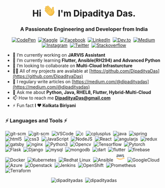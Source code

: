 <h1  align="center">Hi <img  src="https://github.com/DipadityaDas/DipadityaDas/raw/master/wave.gif"  width="40"> I'm Dipaditya Das.</h1>
<h3  align="center">A Passionate Engineering and Developer from India</h3>
<p  align="center">
<a  href="https://codepen.io/dipadityadas"  target="blank"><img  src="https://cdn.jsdelivr.net/npm/simple-icons@3.0.1/icons/codepen.svg"  alt="CodePen"  height="25"/></a>&nbsp;
<a  href="https://kaggle.com/dipadityadas"  target="blank"><img  src="https://cdn.jsdelivr.net/npm/simple-icons@3.0.1/icons/kaggle.svg"  alt="Kaggle"  height="25"/></a>&nbsp;
<a  href="https://fb.com/dipaditya.das"  target="blank"><img  src="https://cdn.jsdelivr.net/npm/simple-icons@3.0.1/icons/facebook.svg"  alt="Facebook"  height="25"/></a>&nbsp;
<a  href="https://linkedin.com/in/DipadityaDas"  target="blank"><img  src="https://cdn.jsdelivr.net/npm/simple-icons@3.0.1/icons/linkedin.svg"  alt="LinkedIn"  height="25"/></a>&nbsp;
<a  href="https://dev.to/dipadityadas"  target="blank"><img  src="https://cdn.jsdelivr.net/npm/simple-icons@3.0.1/icons/dev-dot-to.svg"  alt="Dev.to"  height="30"/></a>&nbsp;
<a  href="https://medium.com/@dipadityadas"  target="blank"><img  src="https://cdn.jsdelivr.net/npm/simple-icons@3.0.1/icons/medium.svg"  alt="Medium"  height="25"/></a>&nbsp;
<a  href="https://instagram.com/dipaditya_das"  target="blank"><img  src="https://cdn.jsdelivr.net/npm/simple-icons@3.0.1/icons/instagram.svg"  alt="Instagram"  height="25"/></a>&nbsp;
<a  href="https://twitter.com/@dipadityadas"  target="blank"><img  src="https://cdn.jsdelivr.net/npm/simple-icons@3.0.1/icons/twitter.svg"  alt="Twitter"  height="25"/></a>&nbsp;
<a  href="https://stackoverflow.com/users/14142490/dipaditya-das"  target="blank"><img  src="https://cdn.jsdelivr.net/npm/simple-icons@3.0.1/icons/stackoverflow.svg"  alt="Stackoverflow"  height="25"/></a>
</p>

  

- 🔭 I’m currently working on **JARVIS Assistant**
- 🌱 I’m currently learning **Flutter, Ansible(RH294) and Advanced Python**
- 👯 I’m looking to collaborate on **Multi-Cloud Infrasturcture**
- 👨‍💻 All of my projects are available at [https://github.com/DipadityaDas](https://github.com/DipadityaDas)
- 📝 I regulary write articles on [https://medium.com/@dipadityadas](https://medium.com/@dipadityadas)
- 💬 Ask me about **Python, Java, RHEL8, Flutter, Hybrid-Multi-Cloud**
- 📫 How to reach me **DipadityaDas@gmail.com**
- ⚡ Fun fact **I ❤ Kolkata Biriyani**
  

<!-- ### Blogs posts -->
<!-- BLOG-POST-LIST:START -->
<!-- BLOG-POST-LIST:END -->
### ⚡ Languages and Tools ⚡
<p  align="left">
<img  src="https://www.vectorlogo.zone/logos/git-scm/git-scm-icon.svg"  alt="git-scm"  height="30"/>&nbsp;
<img  src="https://www.vectorlogo.zone/logos/github/github-icon.svg"  alt="git-scm"  height="30"/>&nbsp;
<img src="https://cdn.base64decode.net/images/decode/92b360777c1b57eac279611dd700cb11.png"  alt="VSCode" height="30"/>&nbsp;
<img src="https://devicons.github.io/devicon/devicon.git/icons/c/c-original.svg" alt="c" height="30"/>&nbsp;
<img src="https://devicons.github.io/devicon/devicon.git/icons/cplusplus/cplusplus-original.svg" alt="cplusplus" height="30"/>&nbsp;
<img src="https://www.vectorlogo.zone/logos/java/java-icon.svg" alt="java" height="30"/>&nbsp;
<img src="https://www.vectorlogo.zone/logos/springio/springio-icon.svg" alt="spring" height="30"/>&nbsp;
<img src="https://www.vectorlogo.zone/logos/w3_html5/w3_html5-icon.svg" alt="html5" height="30"/>&nbsp;
<img src="https://devicons.github.io/devicon/devicon.git/icons/css3/css3-original.svg" alt="css3" height="30"/>&nbsp;
<img src="https://devicons.github.io/devicon/devicon.git/icons/javascript/javascript-original.svg" alt="JavaScript" height="30"/>&nbsp;
<img src="https://www.vectorlogo.zone/logos/nodejs/nodejs-icon.svg" alt="NodeJS" height="30"/>&nbsp;
<img src="https://www.vectorlogo.zone/logos/reactjs/reactjs-icon.svg" alt="React" height="30"/>&nbsp;
<img src="https://www.vectorlogo.zone/logos/angular/angular-icon.svg" alt="angularjs" height="30"/>&nbsp;
<img src="https://devicons.github.io/devicon/devicon.git/icons/redux/redux-original.svg" alt="redux" height="30"/>&nbsp;
<img src="https://www.vectorlogo.zone/logos/gatsbyjs/gatsbyjs-icon.svg" alt="gatsby" height="30"/>&nbsp;
<img src="https://www.vectorlogo.zone/logos/nginx/nginx-icon.svg" alt="nginx" height="30"/>&nbsp;
<img  src="https://www.vectorlogo.zone/logos/python/python-icon.svg"  alt="Python3"  height="30"/>&nbsp;
<img  src="https://www.vectorlogo.zone/logos/opencv/opencv-icon.svg"  alt="Opencv"  height="30"/>&nbsp;
<img  src="https://www.vectorlogo.zone/logos/tensorflow/tensorflow-icon.svg"  alt="Tensorflow" height="30"/>&nbsp;
<img  src="https://www.vectorlogo.zone/logos/pytorch/pytorch-icon.svg"  alt="Pytorch"  height="30"/>&nbsp;
<img  src="https://www.vectorlogo.zone/logos/pocoo_flask/pocoo_flask-icon.svg"  alt="Flask" height="30"/>&nbsp;
<img  src="https://www.vectorlogo.zone/logos/djangoproject/djangoproject-icon.svg"  alt="Django" height="30"/>&nbsp;
<img src="https://www.vectorlogo.zone/logos/mysql/mysql-icon.svg" alt="mysql" height="30"/>&nbsp;
<img src="https://www.vectorlogo.zone/logos/mongodb/mongodb-icon.svg" alt="mongodb" height="30"/>&nbsp;
<img src="https://www.vectorlogo.zone/logos/dartlang/dartlang-icon.svg" alt="dart" height="30"/>&nbsp;
<img src="https://www.vectorlogo.zone/logos/flutterio/flutterio-icon.svg" alt="flutter" height="30"/>&nbsp;
<img src="https://www.vectorlogo.zone/logos/firebase/firebase-icon.svg" alt="firebase" height="30"/>&nbsp;
<img  src="https://www.vectorlogo.zone/logos/docker/docker-icon.svg"  alt="Docker"  height="30">&nbsp;
<img  src="https://www.vectorlogo.zone/logos/kubernetes/kubernetes-icon.svg"  alt="Kubernetes" height="30"/>&nbsp;
<img  src="https://www.vectorlogo.zone/logos/redhat/redhat-icon.svg"  alt="Redhat Linux" height="30"/>&nbsp;
<img  src="https://www.vectorlogo.zone/logos/ansible/ansible-icon.svg"  alt="Ansible"  height="30"/>&nbsp;
<img  src="https://raw.githubusercontent.com/github/explore/fbceb94436312b6dacde68d122a5b9c7d11f9524/topics/aws/aws.png" alt="AWS" height="30"/>&nbsp;
<img  src="https://www.vectorlogo.zone/logos/google_cloud/google_cloud-icon.svg"  alt="GoogleCloud"  height="30"/>&nbsp;
<img  src="https://www.vectorlogo.zone/logos/microsoft_azure/microsoft_azure-icon.svg"  alt="Azure" height="30"/>&nbsp;
<img  src="https://www.vectorlogo.zone/logos/openstack/openstack-icon.svg"  alt="Openstack" height="30"/>&nbsp;
<img  src="https://www.vectorlogo.zone/logos/jenkins/jenkins-icon.svg"  alt="Jenkins"  height="30"/>&nbsp;
<img  src="https://www.vectorlogo.zone/logos/openshift/openshift-icon.svg"  alt="OpenShift" height="30"/>&nbsp;
<img  src="https://www.vectorlogo.zone/logos/prometheusio/prometheusio-icon.svg"  alt="Prometheus"  height="30"/>&nbsp;
<img  src="https://www.vectorlogo.zone/logos/grafana/grafana-icon.svg"  alt=""  height="30"/>&nbsp;
<img  src="https://www.vectorlogo.zone/logos/terraformio/terraformio-icon.svg"  alt="Terraform"  height="30"/>&nbsp;
</p>

<p  align="center">
<img  src="https://github-readme-stats.vercel.app/api/top-langs/?username=dipadityadas&hide=html,css&card_width=275"  alt="dipadityadas"/>&nbsp;
<img  src="https://github-readme-stats.vercel.app/api?username=dipadityadas&show_icons=true&theme=radical&title_color=ffffff&text_color=ffffff&bg_color=45,EA68AA,8F65BB"  alt="dipadityadas"/>
</p>
